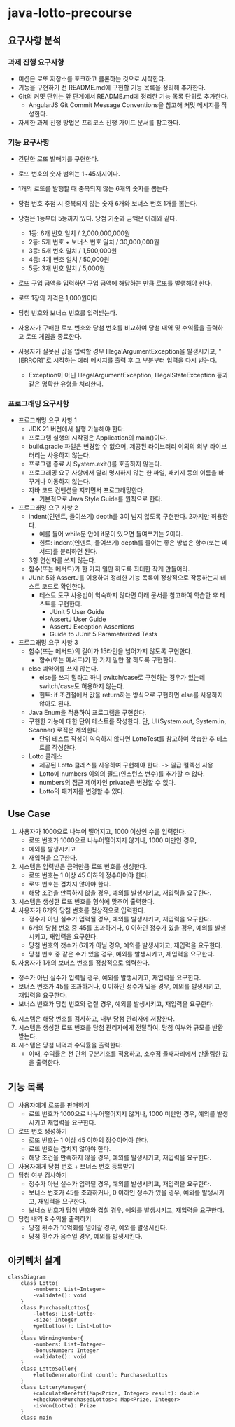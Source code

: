 # java-lotto-precourse

## 요구사항 분석

### 과제 진행 요구사항
- 미션은 로또 저장소를 포크하고 클론하는 것으로 시작한다.
- 기능을 구현하기 전 README.md에 구현할 기능 목록을 정리해 추가한다.
- Git의 커밋 단위는 앞 단계에서 README.md에 정리한 기능 목록 단위로 추가한다.
  - AngularJS Git Commit Message Conventions을 참고해 커밋 메시지를 작성한다.
- 자세한 과제 진행 방법은 프리코스 진행 가이드 문서를 참고한다.

### 기능 요구사항
- 간단한 로또 발매기를 구현한다.

- 로또 번호의 숫자 범위는 1~45까지이다.
- 1개의 로또를 발행할 때 중복되지 않는 6개의 숫자를 뽑는다.
- 당첨 번호 추첨 시 중복되지 않는 숫자 6개와 보너스 번호 1개를 뽑는다.
- 당첨은 1등부터 5등까지 있다. 당첨 기준과 금액은 아래와 같다.
  - 1등: 6개 번호 일치 / 2,000,000,000원
  - 2등: 5개 번호 + 보너스 번호 일치 / 30,000,000원
  - 3등: 5개 번호 일치 / 1,500,000원
  - 4등: 4개 번호 일치 / 50,000원
  - 5등: 3개 번호 일치 / 5,000원
- 로또 구입 금액을 입력하면 구입 금액에 해당하는 만큼 로또를 발행해야 한다.
- 로또 1장의 가격은 1,000원이다.
- 당첨 번호와 보너스 번호를 입력받는다.
- 사용자가 구매한 로또 번호와 당첨 번호를 비교하여 당첨 내역 및 수익률을 출력하고 로또 게임을 종료한다.
- 사용자가 잘못된 값을 입력할 경우 IllegalArgumentException을 발생시키고, "[ERROR]"로 시작하는 에러 메시지를 출력 후 그 부분부터 입력을 다시 받는다.
  - Exception이 아닌 IllegalArgumentException, IllegalStateException 등과 같은 명확한 유형을 처리한다.
### 프로그래밍 요구사항
- 프로그래밍 요구 사항 1
  - JDK 21 버전에서 실행 가능해야 한다.
  - 프로그램 실행의 시작점은 Application의 main()이다.
  - build.gradle 파일은 변경할 수 없으며, 제공된 라이브러리 이외의 외부 라이브러리는 사용하지 않는다.
  - 프로그램 종료 시 System.exit()를 호출하지 않는다.
  - 프로그래밍 요구 사항에서 달리 명시하지 않는 한 파일, 패키지 등의 이름을 바꾸거나 이동하지 않는다.
  - 자바 코드 컨벤션을 지키면서 프로그래밍한다.
    - 기본적으로 Java Style Guide를 원칙으로 한다.
- 프로그래밍 요구 사항 2
  - indent(인덴트, 들여쓰기) depth를 3이 넘지 않도록 구현한다. 2까지만 허용한다.
    - 예를 들어 while문 안에 if문이 있으면 들여쓰기는 2이다.
    - 힌트: indent(인덴트, 들여쓰기) depth를 줄이는 좋은 방법은 함수(또는 메서드)를 분리하면 된다.
  - 3항 연산자를 쓰지 않는다.
  - 함수(또는 메서드)가 한 가지 일만 하도록 최대한 작게 만들어라.
  - JUnit 5와 AssertJ를 이용하여 정리한 기능 목록이 정상적으로 작동하는지 테스트 코드로 확인한다.
    - 테스트 도구 사용법이 익숙하지 않다면 아래 문서를 참고하여 학습한 후 테스트를 구현한다.
      - JUnit 5 User Guide
      - AssertJ User Guide
      - AssertJ Exception Assertions
      - Guide to JUnit 5 Parameterized Tests
- 프로그래밍 요구 사항 3
  - 함수(또는 메서드)의 길이가 15라인을 넘어가지 않도록 구현한다.
    - 함수(또는 메서드)가 한 가지 일만 잘 하도록 구현한다.
  - else 예약어를 쓰지 않는다.
    - else를 쓰지 말라고 하니 switch/case로 구현하는 경우가 있는데 switch/case도 허용하지 않는다.
    - 힌트: if 조건절에서 값을 return하는 방식으로 구현하면 else를 사용하지 않아도 된다.
  - Java Enum을 적용하여 프로그램을 구현한다.
  - 구현한 기능에 대한 단위 테스트를 작성한다. 단, UI(System.out, System.in, Scanner) 로직은 제외한다.
    - 단위 테스트 작성이 익숙하지 않다면 LottoTest를 참고하여 학습한 후 테스트를 작성한다.
  - Lotto 클래스
    - 제공된 Lotto 클래스를 사용하여 구현해야 한다. -> 일급 컬렉션 사용
    - Lotto에 numbers 이외의 필드(인스턴스 변수)를 추가할 수 없다.
    - numbers의 접근 제어자인 private은 변경할 수 없다.
    - Lotto의 패키지를 변경할 수 있다.

## Use Case
1. 사용자가 1000으로 나누어 떨어지고, 1000 이상인 수를 입력한다.
   - 로또 번호가 1000으로 나누어떨어지지 않거나, 1000 미만인 경우,
   - 예외를 발생시키고
   - 재입력을 요구한다.
2. 시스템은 입력받은 금액만큼 로또 번호를 생성한다.
   - 로또 번호는 1 이상 45 이하의 정수이어야 한다.
   - 로또 번호는 겹치지 않아야 한다.
   - 해당 조건을 만족하지 않을 경우, 예외를 발생시키고, 재입력을 요구한다.
3. 시스템은 생성한 로또 번호를 형식에 맞추어 출력한다.
4. 사용자가 6개의 당첨 번호를 정상적으로 입력한다.
   - 정수가 아닌 실수가 입력될 경우, 예외를 발생시키고, 재입력을 요구한다.
   - 6개의 당첨 번호 중 45를 초과하거나, 0 이하인 정수가 있을 경우, 예외를 발생시키고, 재입력을 요구한다.
   - 당첨 번호의 갯수가 6개가 아닐 경우, 예외를 발생시키고, 재입력을 요구한다.
   - 당첨 번호 중 같은 수가 있을 경우, 예외를 발생시키고, 재입력을 요구한다.
5. 사용자가 1개의 보너스 번호를 정상적으로 입력한다.
  - 정수가 아닌 실수가 입력될 경우, 예외를 발생시키고, 재입력을 요구한다.
  - 보너스 번호가 45를 초과하거나, 0 이하인 정수가 있을 경우, 예외를 발생시키고, 재입력을 요구한다.
  - 보너스 번호가 당첨 번호와 겹칠 경우, 예외를 발생시키고, 재입력을 요구한다.
6. 시스템은 해당 번호를 검사하고, 내부 당첨 관리자에 저장한다.
7. 시스템은 생성한 로또 번호를 당첨 관리자에게 전달하여, 당첨 여부와 규모를 반환받는다.
8. 시스템은 당첨 내역과 수익률을 출력한다.
   - 이때, 수익률은 천 단위 구분기호를 적용하고, 소수점 둘째자리에서 반올림한 값을 출력한다.



## 기능 목록
- [ ] 사용자에게 로또를 판매하기
    - 로또 번호가 1000으로 나누어떨어지지 않거나, 1000 미만인 경우, 예외를 발생시키고 재입력을 요구한다.
- [ ] 로또 번호 생성하기
    - 로또 번호는 1 이상 45 이하의 정수이어야 한다.
    - 로또 번호는 겹치지 않아야 한다.
    - 해당 조건을 만족하지 않을 경우, 예외를 발생시키고, 재입력을 요구한다.
- [ ] 사용자에게 당첨 번호 + 보너스 번호 등록받기
- [ ] 당첨 여부 검사하기 
  -  정수가 아닌 실수가 입력될 경우, 예외를 발생시키고, 재입력을 요구한다.
  - 보너스 번호가 45를 초과하거나, 0 이하인 정수가 있을 경우, 예외를 발생시키고, 재입력을 요구한다.
  - 보너스 번호가 당첨 번호와 겹칠 경우, 예외를 발생시키고, 재입력을 요구한다.
- [ ] 당첨 내역 & 수익률 출력하기
  - 당첨 횟수가 10억회를 넘어갈 경우, 예외를 발생시킨다.
  - 당첨 횟수가 음수일 경우, 예외를 발생시킨다.

## 아키텍처 설계
```mermaid
classDiagram
    class Lotto{
        -numbers: List~Integer~
        -validate(): void
    }
    class PurchasedLottos{
        -lottos: List~Lotto~
        -size: Integer
        +getLottos(): List~Lotto~
    }
    class WinningNumber{
        -numbers: List~Integer~
        -bonusNumber: Integer
        -validate(): void
    }
    class LottoSeller{
        +lottoGenerator(int count): PurchasedLottos
    }
    class LotteryManager{
        +calculateBenefit(Map<Prize, Integer> result): double
        +checkWon<PurchasedLottos>: Map<Prize, Integer> 
        -isWon(Lotto): Prize
    }
    class main
```